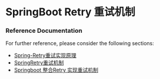 # SpringBoot Retry 重试机制

### Reference Documentation
For further reference, please consider the following sections:

* [Spring-Retry重试实现原理](https://albenw.github.io/posts/69a9647f/)
* [SpringRetry重试机制](https://www.jianshu.com/p/1fb1c8e8164b)
* [Springboot 整合Retry 实现重试机制](https://blog.csdn.net/qq_35387940/article/details/99676114)

